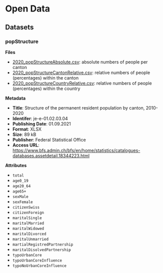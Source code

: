 # Open Data

## Datasets

### popStructure

**Files**
- [2020_popStructureAbsolute.csv](https://github.com/epicalekspwner/OpenData/blob/main/popStructure/2020_popStructureAbsolute.csv): absolute numbers of people per canton
- [2020_popStructureCantonRelative.csv](https://github.com/epicalekspwner/OpenData/blob/main/popStructure/2020_popStructureCantonRelative.csv): relative numbers of people (percentages) within the canton
- [2020_popStructureCountryRelative.csv](https://github.com/epicalekspwner/OpenData/blob/main/popStructure/2020_popStructureCountryRelative.csv): relative numbers of people (percentages) within the country

**Metadata**
- **Title**: Structure of the permanent resident population by canton, 2010-2020
- **Identifer**: je-e-01.02.03.04
- **Publishing Date**: 01.09.2021
- **Format**: XLSX
- **Size**: 89 kB
- **Publisher**: Federal Statistical Office
- **Access URL**: https://www.bfs.admin.ch/bfs/en/home/statistics/catalogues-databases.assetdetail.18344223.html

**Attributes**
- ```total``` 
- ```age0_19``` 
- ```age20_64``` 
- ```age65+``` 
- ```sexMale``` 
- ```sexFemale``` 
- ```citizenSwiss``` 
- ```citizenForeign``` 
- ```maritalSingle``` 
- ```maritalMarried``` 
- ```maritalWidowed``` 
- ```maritalDivorced``` 
- ```maritalUnmarried``` 
- ```martialRegistredPartnership``` 
- ```maritalDisolvedPartnership``` 
- ```typoUrbanCore``` 
- ```typoUrbanCoreInfluence``` 
- ```typoNoUrbanCoreInfluence``` 
